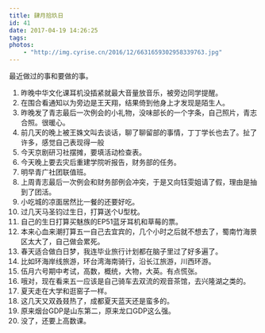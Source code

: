 ```yaml
---
title: 肆月拾玖日
id: 41
date: 2017-04-19 14:26:25
tags:
photos:
    - "http://img.cyrise.cn/2016/12/6631659302958339763.jpg"
---
```




最近做过的事和要做的事。

1.  昨晚中华文化课耳机没插紧就最大音量放音乐，被旁边同学提醒。
2.  在围合看通知以为旁边是王天翔，结果倚到他身上才发现是陌生人。
3.  昨晚发了青志最后一次例会的小礼物，没味部长的一个字条，自己照片，青志合照。很暖心。
4.  前几天的晚上被王姝文叫去谈话，聊了聊留部的事情，丁丁学长也去了。扯了许多，感觉自己表现得一般
5.  今天京剧研习社摆摊，要填活动检查表。
6.  今天晚上要去灾后重建学院听报告，财务部的任务。
7.  明早青广社团联值班。
8.  上周青志最后一次例会和财务部例会冲突，于是又向钰雯姐请了假，理由是抽到了团活。
9.  小吃城的凉面居然比一餐的还要好吃。
10.  过几天马圣钧过生日，打算送个U型枕。
11.  自己的生日打算买魅族的EP51蓝牙耳机和草莓的票。
12.  本来心血来潮打算五一自己去宜宾的，几个小时之后就不想去了，蜀南竹海景区太大了，自己做会累死。
13.  春天适合做白日梦，我连毕业旅行计划都在脑子里过了好多遍了。
14.  比如环海岸线旅游，环台湾海南骑行，沿长江旅游，川西环游。
15.  伍月六号期中考试，高数，概统，大物，大英。有点慌张。
16.  哦对，现在看来五一应该是自己骑车去双流的观音茶馆，去兴隆湖之类的。
17.  夏天走在大学和逛窑子一样。
18.  这几天又双叒叕热了，成都夏天蓝天还是蛮多的。
19.  原来烟台GDP是山东第二，原来龙口GDP这么强。
20.  没了，还要上高数课。